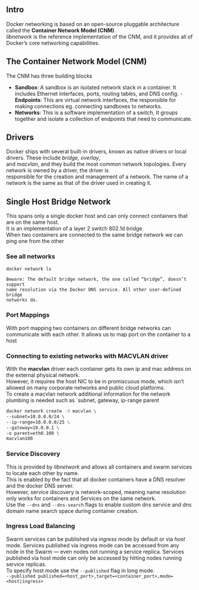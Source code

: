 
## Intro
Docker networking is based on an open-source pluggable architecture called the **Container Network Model (CNM)**.\
_libnetwork_ is the reference implementation of the CNM, and it provides all of Docker’s core networking capabilities.

## The Container Network Model (CNM)
The CNM has three building blocks
- **Sandbox**: A sandbox is an isolated network stack in a container. It includes Ethernet interfaces, ports, routing tables, and DNS config.
-**Endpoints**: This are virtual network interfaces, the responsible for making connections eg. connecting sandboxes to networks.
- **Networks**: This is a software implementation of a switch, It groups together and isolate a collection of endpoints that need to communicate.

## Drivers
Docker ships with several built-in drivers, known as native drivers or local drivers. These include _bridge_, _overlay_,\
and _macvlan_, and they build the most common network topologies. Every network is owned by a driver, the driver is\
responsible for the creation and management of a network. The name of a network is the same as that of the driver used in creating it.

## Single Host Bridge Network
This spans only a single docker host and can only connect containers that are on the same host.\
It is an implementation of a layer 2 switch 802.1d bridge.\
When two containers are connected to the same bridge network we can ping one from the other

### See all networks
```bash
docker network ls
```
```
Beware: The default bridge network, the one called “bridge”, doesn’t support
name resolution via the Docker DNS service. All other user-defined bridge
networks do.
```
### Port Mappings
With port mapping two containers on different bridge networks can communicate with each other. It allows us to map port
on the container to a host

### Connecting to existing networks with MACVLAN driver
With the **macvlan** driver each container gets its own ip and mac address on the external physical network.\
However, it requires the host NIC to be in promiscuous mode, which isn’t allowed on many corporate networks and public cloud platforms.\
To create a macvlan network additional information for the network plumbing is needed such as `subnet, gateway, ip-range parent
```bash
docker network create -d macvlan \
--subnet=10.0.0.0/24 \
--ip-range=10.0.0.0/25 \
--gateway=10.0.0.1 \
-o parent=eth0.100 \
macvlan100
```

### Service Discovery
This is provided by _libnetwork_ and allows all containers and swarm services to locate each other by name.\
This is enabled by the fact that all docker containers have a DNS resolver and the docker DNS server.\
However, service discovery is network-scoped, meaning name resolution only works for containers and Services on the same network.\
Use the `--dns` and `--dns-search` flags to enable custom dns service and dns domain name search space during container creation.

### Ingress Load Balancing
Swarm services can be published via _ingress_ mode by default or via _host_ mode. Services published via ingress mode can be accessed from any node in the Swarm —
even nodes not running a service replica. Services published via host mode can only be
accessed by hitting nodes running service replicas.\
To specify host mode use the `--published` flag in long mode.\
`--published published=<host_port>,target=<container_port>,mode=<host|ingress>`
